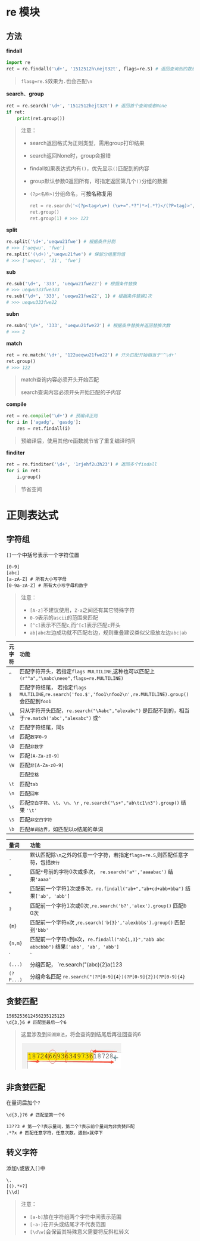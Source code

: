 # re 模块

## 方法

**findall**

```python
import re
ret = re.findall('\d+', '1512512h\nejt32t', flags=re.S) # 返回查询到的数组
```

>   `flasg=re.S`效果为`.`也会匹配`\n`

**search**、**group**

```python
ret = re.search('\d+', '1512512hejt32t') # 返回首个查询或者None
if ret:
    print(ret.group())
```

>   注意：
>
>   -   search返回格式为正则类型，需用group打印结果
>
>   -   search返回None时，group会报错
>
>   -   findall如果表达式内有`()`，优先显示`()`匹配到的内容
>
>   -   group默认参数0返回所有，可指定返回第几个`()`分组的数据
>
>   -   `(?p<名称>)`分组命名，可**按名称复用**
>
>       ```python
>       ret = re.search('<(?p<tag>\w+) (\w+=".*?")*>(.*?)</(?P=tag)>', '<p style="">123</p>', flags=re.S)
>       ret.group()
>       ret.group(1) # >>> 123
>       ```

**split**

```python
re.split('\d+','ueqwu21fwe') # 根据条件分割
# >>> ['ueqwu', 'fwe']
re.split('(\d+)','ueqwu21fwe') # 保留分组里的值
# >>> ['ueqwu', '21', 'fwe']
```

**sub**

```python
re.sub('\d+', '333', 'ueqwu21fwe22') # 根据条件替换
# >>> ueqwu333fwe333
re.sub('\d+', '333', 'ueqwu21fwe22', 1) # 根据条件替换1次
# >>> ueqwu333fwe22 
```

**subn**

```python
re.subn('\d+', '333', 'ueqwu21fwe22') # 根据条件替换并返回替换次数
# >>> 2
```

**match**

```python
ret = re.match('\d+', '122ueqwu21fwe22') # 开头匹配开始相当于'^\d+'
ret.group()
# >>> 122
```

>   match查询内容必须开头开始匹配
>
>   search查询内容必须开头开始匹配的子内容

**compile**

```python
ret = re.compile('\d+') # 预编译正则
for i in ['agadg', 'gasdg']:
	res = ret.findall(i)
```

>   预编译后，使用其他re函数就节省了重复编译时间

**finditer**

```python
ret = re.finditer('\d+', '1rjehf2u3h23') # 返回多个findall
for i in ret:
	i.group()
```

>   节省空间

# 正则表达式

## 字符组

`[]`一个中括号表示一个字符位置

```
[0-9]
[abc]
[a-zA-Z] # 所有大小写字母
[0-9a-zA-Z] # 所有大小写字母和数字
```

>   注意：
>
>   -   `[A-z]`不建议使用，`Z-a`之间还有其它特殊字符
>   -   `0-9`表示的`ascii`的范围来匹配
>   -   `[^c]`表示不匹配`c`,而`^[c]`表示匹配`c`开头
>   -   `ab|abc`左边成功就不匹配右边，规则重叠建议类似父级放左边`abc|ab`

|元字符 |功能|
|:-     |:-|
|`^`    |匹配字符开头，若指定`flags MULTILINE`,这种也可以匹配上`(r"^a","\nabc\neee",flags=re.MULTILINE)`|
|`$`    |匹配字符结尾， 若指定`flags MULTILINE`,`re.search('foo.$','foo1\nfoo2\n',re.MULTILINE).group()` 会匹配到`foo1`|
|`\A`   |只从字符开头匹配，`re.search("\Aabc","alexabc")` 是匹配不到的，相当于`re.match('abc',"alexabc")` 或`^`|
|`\Z`   |匹配字符结尾，同`$` |
|`\d`   |匹配`数字0-9`|
|`\D`   |匹配`非数字`|
|`\w`   |匹配`[A-Za-z0-9]`|
|`\W`   |匹配`非[A-Za-z0-9]`|
|` `    |匹配`空格`|
|`\t`   |匹配`tab`|
|`\n`   |匹配`回车`|
|`\s`   |匹配`空白字符`、`\t`、`\n`、`\r` , `re.search("\s+","ab\tc1\n3").group()` 结果 `'\t'`|
|`\S`   |匹配`非空白字符`|
|`\b`   |匹配`单词边界`，如匹配以o结尾的单词|


|量词 |功能|
|:-     |:-|
|`.`    |默认匹配除`\n`之外的任意一个字符，若指定`flags=re.S`,则匹配任意字符，包括`换行`|
|`*`    |匹配`*`号前的字符0次或多次， `re.search('a*','aaaabac')`  结果`'aaaa'`|
|`+`    |匹配前一个字符1次或多次，`re.findall("ab+","ab+cd+abb+bba")` 结果`['ab', 'abb']`|
|`?`    |匹配前一个字符1次或0次 ,`re.search('b?','alex').group()` 匹配b 0次|
|`{m}`  |匹配前一个字符`m`次 ,`re.search('b{3}','alexbbbs').group()`  匹配到`'bbb'`|
|`{n,m}`|匹配前一个字符`n`到`m`次，`re.findall("ab{1,3}","abb abc abbcbbb")` 结果`['abb', 'ab', 'abb']`|
|`|`    | 或 |
|`(...)`|分组匹配， `re.search("(abc){2}a(123|45)", "abcabca456c").group()` 结果为`'abcabca45'`|
|`(?P...)` |分组命名匹配 `re.search("(?P[0-9]{4})(?P[0-9]{2})(?P[0-9]{4}`|

## 贪婪匹配

```
1565253612456235125123
\d{3,}6 # 匹配至最后一个6
```

>   这里涉及到`回溯算法`，将会查询到结尾后再往回查询6
>
>   ![](../img/20200922222355.png)

## 非贪婪匹配

在量词后加个`?`


```
\d{3,}?6 # 匹配至第一个6
```

```
13??3 # 第一个?表示量词，第二个?表示前个量词为非贪婪匹配
.*?x # 匹配任意字符，任意次数，遇到x就停下
```

## 转义字符

添加`\`或放入`[]`中

```
\.
[().*+?]
[\\d]
```

>   注意：
>
>   -   `[a-b]`放在字符组两个字符中间表示范围
>   -   `[-a-]`在开头或结尾才不代表范围
>   -   `[\d\w]`会保留其特殊意义需要将反斜杠转义

